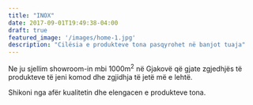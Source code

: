 ```yaml
---
title: "INOX"
date: 2017-09-01T19:49:38-04:00
draft: true
featured_image: '/images/home-1.jpg'
description: "Cilësia e produkteve tona pasqyrohet në banjot tuaja"
---
```

Ne ju sjellim showroom-in mbi 1000m<sup>2</sup> në Gjakovë që gjate zgjedhjës të produkteve të jeni komod dhe zgjidhja të jetë më e lehtë. 

Shikoni nga afër kualitetin dhe elengacen e produkteve tona.